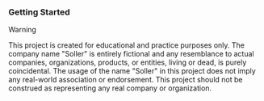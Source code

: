 ### Getting Started

> [!WARNING]
> This project is created for educational and practice purposes only. The company name "Soller" is entirely fictional and any resemblance to actual companies, organizations, products, or entities, living or dead, is purely coincidental. The usage of the name "Soller" in this project does not imply any real-world association or endorsement. This project should not be construed as representing any real company or organization.
